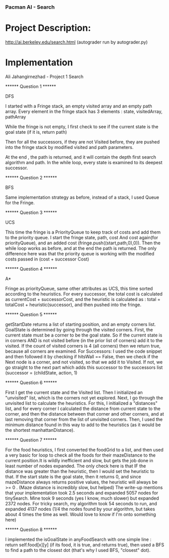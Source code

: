 ### Pacman AI - Search
# Project Description:
http://ai.berkeley.edu/search.html
(autograder run by autograder.py)

# Implementation

Ali Jahangirnezhad - Project 1 Search

****** Question 1 ******

DFS 

I started with a Fringe stack, an empty visited array and an empty path array.
Every element in the fringe stack has 3 elements : state, visitedArray, pathArray

While the fringe is not empty, I first check to see if the current state is the goal state (if it is, return path)

Then for all the successors, if they are not Visited before, they are pushed into the fringe stack by modified visited and path parameters.

At the end , the path is returned, and it will contain the depth first search algorithm and path. In the while loop, every state is examined to its deepest successor.

****** Question 2 ******

BFS

Same implementation strategy as before, instead of a stack, I used Queue for the Fringe.

****** Question 3 ******

UCS

This time the fringe is a PriorityQueue to keep track of costs and add them to the priority queue.
I start the fringe state, path, cost And cost again(for priorityQueue), and an added cost (fringe.push((start,path,0),0)). Then the while loop works as before, and at the end the path is returned. The only difference here was that the priority queue is working with the modified costs passed in (cost + successor Cost)

****** Question 4 ******

A*

Fringe as priorityQueue, same other attributes as UCS, this time sorted according to the heuristics. 
For every successor, the total cost is calculated as currentCost + successorCost, and the heuristic is calculated as : total = totalCost + heuristic(successor), and then pushed into the fringe.

****** Question 5 ******

getStartDate returns a list of starting position, and an empty corners list. 
GoalState is determined by going through the visited corners. First, the current state must be a corner to be the goal state. 
So if the current state is in corners AND is not visited before (in the prior list of corners) add it to the visited. If the count of visited corners is 4 (all corners) then we return true, because all corners are examined.
For Successors:	I used the code snippet and then followed it by checking if hitsWall == False, then we check if the Next node is a corner, and not visited, so that we add it to Visited. If not, we go straight to the next part which adds this successor to the successors list (successor = (childState, action, 1)

****** Question 6 ******

First I get the current state and the Visited list. Then I initialized an "unvisited" list, which is the corners not yet explored. Next, I go through the unvisited list to calculate the heuristics. 
For this, I initialized a "distances" list, and for every corner I calculated the distance from current state to the corner, and then the distance between that corner and other corners, and at last removing that corner from the list of unvisited corners. Then, I used the minimum distance found in this way to add to the heuristics (as it would be the shortest manhattanDistance).

****** Question 7 ******

For the food heuristics, I first converted the foodGrid to a list, and then used a very basic for loop to check all the foods for their mazeDistance to the current position.It is wildly inefficient and slow, but gets the job done in least number of nodes expanded. The only check here is that IF the distance was greater than the heuristic, then I would set the heuristic to that.
If the start state is the goal state, then it returns 0, and since mazeDistance always returns positive values, the heuristic will always be >= 0 .
(Maze distance is incredibly slow, but helped)
The write-up mentions that your implementation took 2.5 seconds and expanded 5057 nodes for tinySearch. Mine took 9 seconds (yes I know, much slower) but expanded 2372 nodes.
For tricky search, my algorithm took 54 seconds to run, and expanded 4137 nodes (1/4 the nodes found by your algorithm, but takes about 4 times the time as well. Would love to know if I'm onto something here)

****** Question 8 ******

I implemented the isGoalState in anyFoodSearch with one simple line : return self.food[x][y] (if its food, it is true, and returns true), then used a BFS to find a path to the closest dot (that's why I used BFS, "closest" dot).

